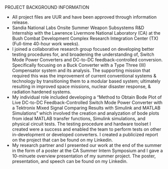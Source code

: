 PROJECT BACKGROUND INFORMATION
- All project files are UUR and have been approved through information release.
- Sandia National Labs Onsite Summer Weapon Subsystems R&D Internship with the Lawrence Livermore National Laboratory (CA) at the Bush Combat Development Complex Research Integration Center (TX) (Full-time 40-hour work weeks).
- I joined a collaborative research group focused on developing better testing procedures for, and broadening the understanding of, Switch Mode Power Converters and DC-to-DC feedback-controlled conversion. Specifically focusing on a Buck Converter with a Type Three (III) Compensator system and its analysis. The supporting mission that required this was the improvement of current conventional systems & technology by transitioning them to a modular based system; ultimately resulting in improved space missions, nuclear disaster response, & radiation hardened systems.
- My individual role included developing a “Method to Obtain Bode Plot of Live DC-to-DC Feedback-Controlled Switch Mode Power Converter with a Tektronix Mixed Signal Comparing Results with Simulink and MATLAB Simulations” which involved the creation and analyzation of bode plots from ideal MATLAB transfer functions, Simulink simulations, and physical circuit tests. The testing procedure and hardware toolset I created were a success and enabled the team to perform tests on other in-development or developed converters. I created a publicized report on the project that can be found on my Linkedin.
- My research partner and I presented our work at the end of the summer in the form of a poster at the CA Summer Intern Symposium and I gave a 10-minuete overview presentation of my summer project. The poster, presentation, and speech can be found on my Linkedin.

